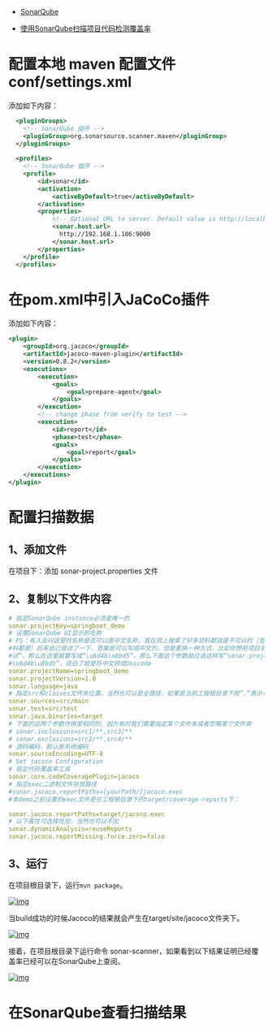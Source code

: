 - [SonarQube](https://www.cnblogs.com/ioufev/tag/SonarQube/)

- [使用SonarQube扫描项目代码检测覆盖率    ](https://www.cnblogs.com/longronglang/p/14226765.html)



# 配置本地 maven 配置文件 conf/settings.xml

添加如下内容：

```xml
  <pluginGroups>
	<!-- SonarQube 插件 -->
	<pluginGroup>org.sonarsource.scanner.maven</pluginGroup>
  </pluginGroups>
  
  <profiles>
	<!-- SonarQube 插件 -->
	<profile>
		<id>sonar</id>
		<activation>
			<activeByDefault>true</activeByDefault>
		</activation>
		<properties>
			<!-- Optional URL to server. Default value is http://localhost:9000 -->
			<sonar.host.url>
			  http://192.168.1.106:9000
			</sonar.host.url>
		</properties>
	</profile>
  </profiles>
```

# 在pom.xml中引入JaCoCo插件

添加如下内容：

```xml
<plugin>
    <groupId>org.jacoco</groupId>
    <artifactId>jacoco-maven-plugin</artifactId>
    <version>0.8.2</version>
    <executions>
        <execution>
            <goals>
                <goal>prepare-agent</goal>
            </goals>
        </execution>
        <!-- change phase from verify to test -->
        <execution>
            <id>report</id>
            <phase>test</phase>
            <goals>
                <goal>report</goal>
            </goals>
        </execution>
    </executions>
</plugin>
```

# 配置扫描数据

## 1、添加文件

在项目下：添加 sonar-project.properties 文件

## 2、复制以下文件内容

```yaml
# 指定SonarQube instance必须是唯一的
sonar.projectKey=springboot_demo
# 设置SonarQube UI显示的名称 
# PS：有人会问这里的名称是否可以是中文名称，我在网上搜索了好多资料都说是不可以的（至少我看到的资
#料都是）后来自己尝试了一下，答案是可以写成中文的，但是要换一种方式，比如你想把项目名称命名为“测
#试”，那么在这里就要写成“\u6d4b\u8bd5”，那么下面这个参数就应该这样写“sonar.projectName= 
#\u6d4b\u8bd5”，说白了就是将中文转成Unicode
sonar.projectName=springboot_demo
sonar.projectVersion=1.0
sonar.language=java
# 指定src和classes文件夹位置，当然也可以是全路径，如果是当前工程根目录下用“.”表示也可以，比如“sonar.sources=.”
sonar.sources=src/main
sonar.test=src/test
sonar.java.binaries=target
# 下面的这两个参数作用是相同的，因为有时我们需要指定某个文件夹或者忽略某个文件夹
# sonar.inclusions=src1/**,src3/**
# sonar.exclusions=src2/**,src4/**
# 源码编码，默认是系统编码
sonar.sourceEncoding=UTF-8
# Set jacoco Configuration
# 指定代码覆盖率工具
sonar.core.codeCoveragePlugin=jacoco
# 指定exec二进制文件存放路径
#sonar.jacoco.reportPaths=[yourPath/]jacoco.exec
#本demo之前设置的exec文件是在工程根目录下的target/coverage-reports下：

sonar.jacoco.reportPaths=target/jacoco.exec
# 以下属性可选择性加，当然也可以不加
sonar.dynamicAnalysis=reuseReports
sonar.jacoco.reportMissing.force.zero=false
```

## 3、运行

在项目根目录下，运行`mvn package`。

[![img](https://img2020.cnblogs.com/blog/718867/202101/718867-20210103195537018-1892645442.png)](https://img2020.cnblogs.com/blog/718867/202101/718867-20210103195537018-1892645442.png)

当build成功的时候Jacoco的结果就会产生在target/site/jacoco文件夹下。

[![img](https://img2020.cnblogs.com/blog/718867/202101/718867-20210103195651617-1798781698.png)](https://img2020.cnblogs.com/blog/718867/202101/718867-20210103195651617-1798781698.png)

接着，在项目根目录下运行命令 sonar-scanner，如果看到以下结果证明已经覆盖率已经可以在SonarQube上查阅。

[![img](https://img2020.cnblogs.com/blog/718867/202101/718867-20210103195926685-85367944.png)](https://img2020.cnblogs.com/blog/718867/202101/718867-20210103195926685-85367944.png)

# 在SonarQube查看扫描结果